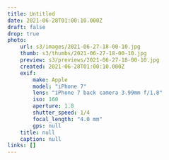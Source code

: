 ```yaml
---
title: Untitled
date: 2021-06-28T01:00:10.000Z
draft: false
drop: true
photo:
    url: s3/images/2021-06-27-18-00-10.jpg
    thumb: s3/thumbs/2021-06-27-18-00-10.jpg
    preview: s3/previews/2021-06-27-18-00-10.jpg
    created: 2021-06-28T01:00:10.000Z
    exif:
        make: Apple
        model: "iPhone 7"
        lens: "iPhone 7 back camera 3.99mm f/1.8"
        iso: 160
        aperture: 1.8
        shutter_speed: 1/4
        focal_length: "4.0 mm"
        gps: null
    title: null
    caption: null
links: []
---
```

